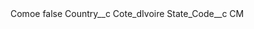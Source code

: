 <?xml version="1.0" encoding="UTF-8"?>
<CustomMetadata xmlns="http://soap.sforce.com/2006/04/metadata" xmlns:xsi="http://www.w3.org/2001/XMLSchema-instance" xmlns:xsd="http://www.w3.org/2001/XMLSchema">
    <label>Comoe</label>
    <protected>false</protected>
    <values>
        <field>Country__c</field>
        <value xsi:type="xsd:string">Cote_dIvoire</value>
    </values>
    <values>
        <field>State_Code__c</field>
        <value xsi:type="xsd:string">CM</value>
    </values>
</CustomMetadata>
